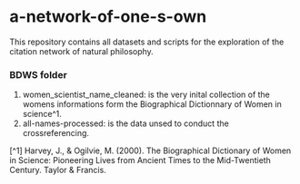 # a-network-of-one-s-own
This repository contains all datasets and scripts for the exploration of the citation network of natural philosophy. 

### BDWS folder
1. women_scientist_name_cleaned: is the very inital collection of the womens informations form the Biographical Dictionnary of Women in science^1.
2. all-names-processed: is the data unsed to conduct the crossreferencing. 


















[^1] Harvey, J., & Ogilvie, M. (2000). The Biographical Dictionary of Women in Science: Pioneering Lives from Ancient Times to the Mid-Twentieth Century. Taylor & Francis.
